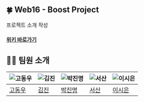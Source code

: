 ## 🍀 Web16 - Boost Project
프로젝트 소개 작성
#### [위키 바로가기](https://github.com/boostcampwm-2024/web16-boostproject/wiki)

## 🧑🏻 팀원 소개
| ![고동우](https://github.com/dongree.png) | ![김진](https://github.com/uuuo3o.png) | ![박진명](https://github.com/jinddings.png) | ![서산](https://github.com/dannysir.png) | ![이시은](https://github.com/sieunie.png) |
| --- | --- | --- | --- | --- |
| [고동우](https://github.com/dongree) | [김진](https://github.com/uuuo3o) | [박진명](https://github.com/jinddings) | [서산](https://github.com/dannysir) | [이시은](https://github.com/sieunie) |
